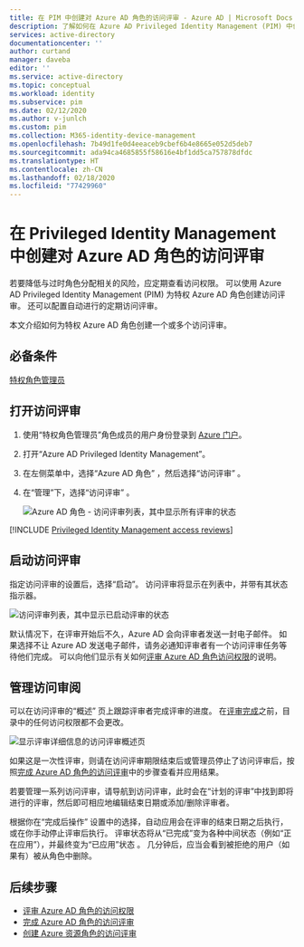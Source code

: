 ```yaml
---
title: 在 PIM 中创建对 Azure AD 角色的访问评审 - Azure AD | Microsoft Docs
description: 了解如何在 Azure AD Privileged Identity Management (PIM) 中创建 Azure AD 角色的访问评审。
services: active-directory
documentationcenter: ''
author: curtand
manager: daveba
editor: ''
ms.service: active-directory
ms.topic: conceptual
ms.workload: identity
ms.subservice: pim
ms.date: 02/12/2020
ms.author: v-junlch
ms.custom: pim
ms.collection: M365-identity-device-management
ms.openlocfilehash: 7b49d1fe0d4eeaceb9cbef6b4e8665e052d5deb7
ms.sourcegitcommit: ada94ca4685855f58616e4bf1dd5ca757878dfdc
ms.translationtype: HT
ms.contentlocale: zh-CN
ms.lasthandoff: 02/18/2020
ms.locfileid: "77429960"
---
```

# <a name="create-an-access-review-of-azure-ad-roles-in-privileged-identity-management"></a>在 Privileged Identity Management 中创建对 Azure AD 角色的访问评审

若要降低与过时角色分配相关的风险，应定期查看访问权限。 可以使用 Azure AD Privileged Identity Management (PIM) 为特权 Azure AD 角色创建访问评审。 还可以配置自动进行的定期访问评审。

本文介绍如何为特权 Azure AD 角色创建一个或多个访问评审。

## <a name="prerequisites"></a>必备条件

[特权角色管理员](../users-groups-roles/directory-assign-admin-roles.md#privileged-role-administrator)

## <a name="open-access-reviews"></a>打开访问评审

1. 使用“特权角色管理员”角色成员的用户身份登录到 [Azure 门户](https://portal.azure.cn/)。

1. 打开“Azure AD Privileged Identity Management”。 

1. 在左侧菜单中，选择“Azure AD 角色”  ，然后选择“访问评审”  。

1. 在“管理”下，选择“访问评审”  。

    ![Azure AD 角色 - 访问评审列表，其中显示所有评审的状态](./media/pim-how-to-start-security-review/access-reviews.png)

[!INCLUDE [Privileged Identity Management access reviews](../../../includes/active-directory-privileged-identity-management-access-reviews.md)]

## <a name="start-the-access-review"></a>启动访问评审

指定访问评审的设置后，选择“启动”。  访问评审将显示在列表中，并带有其状态指示器。

![访问评审列表，其中显示已启动评审的状态](./media/pim-how-to-start-security-review/access-reviews-list.png)

默认情况下，在评审开始后不久，Azure AD 会向评审者发送一封电子邮件。 如果选择不让 Azure AD 发送电子邮件，请务必通知评审者有一个访问评审任务等待他们完成。 可以向他们显示有关如何[评审 Azure AD 角色访问权限](pim-how-to-perform-security-review.md)的说明。

## <a name="manage-the-access-review"></a>管理访问审阅

可以在访问评审的“概述”  页上跟踪评审者完成评审的进度。 在[评审完成](pim-how-to-complete-review.md)之前，目录中的任何访问权限都不会更改。

![显示评审详细信息的访问评审概述页](./media/pim-how-to-start-security-review/access-review-overview.png)

如果这是一次性评审，则请在访问评审期限结束后或管理员停止了访问评审后，按照[完成 Azure AD 角色的访问评审](pim-how-to-complete-review.md)中的步骤查看并应用结果。  

若要管理一系列访问评审，请导航到访问评审，此时会在“计划的评审”中找到即将进行的评审，然后即可相应地编辑结束日期或添加/删除评审者。

根据你在“完成后操作”  设置中的选择，自动应用会在评审的结束日期之后执行，或在你手动停止评审后执行。 评审状态将从“已完成”变为各种中间状态（例如“正在应用”），并最终变为“已应用”状态    。 几分钟后，应当会看到被拒绝的用户（如果有）被从角色中删除。

## <a name="next-steps"></a>后续步骤

- [评审 Azure AD 角色的访问权限](pim-how-to-perform-security-review.md)
- [完成 Azure AD 角色的访问评审](pim-how-to-complete-review.md)
- [创建 Azure 资源角色的访问评审](pim-resource-roles-start-access-review.md)

